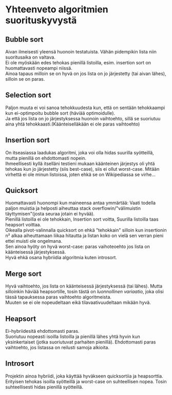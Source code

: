  
# Yhteenveto algoritmien suorituskyvystä

## Bubble sort
Aivan ilmeisesti yleensä huonoin testatuista. Vähän pidempikin lista niin suoritusaika on valtava.  
Ei ole myöskään edes tehokas pienillä listoilla, esim. insertion sort on huomattavasti nopeampi niissä.  
Ainoa tapaus milloin se on hyvä on jos lista on jo järjestetty (tai aivan lähes), silloin se on paras.

## Selection sort
Paljon muuta ei voi sanoa tehokkuudesta kun, että on sentään tehokkaampi kun ei-optimpoitu bubble sort (häviää optimoidulle).  
Ja että jos lista on jo järjestyksessa huonoin vaihtoehto, sillä se suoriutuu aina yhtä tehokkaasti.(Käänteiselläkään ei ole paras vaihtoehto)  

## Insertion sort
On itseasiassa laadukas algoritmi, joka voi olla hidas suurilla syötteillä, mutta pienillä on ehdottomasti nopein.  
Ihmeellisesti kyllä itselläni testieni mukaan käänteinen järjestys oli yhtä tehokas kun jo järjestetty (siis best-case), siis ei ollut worst-case. Mitään virhettä ei ole minun listoissa, joten ehkä se on Wikipediassa se virhe...

## Quicksort
Huomattavasti huonompi kun maineensa antaa ymmärtää: Vaati todella paljon muistia ja helposti aiheuttaa stack overflowin/"välimuistin täyttymisen"(josta seuraa jotain ei hyvää).  
Pienillä listoilla ei ole tehokkain, Insertion sort voitta, Suurilla listoilla taas heapsort voittaa.  
Oikealla pivot-valinnalla quicksort on ehkä "tehokkain" silloin kun insertionin n² alkaa aiheuttamaan liikaa hitautta ja listan koko on vielä sen verran pieni ettei muisti ole ongelmana.  
Sen ainoa hyöty on hyvä worst-case: paras vaihoteoehto jos lista on käänteisessä järjestyksessä.  
Hyvä ehkä osana hybriidia algoritmia kuten introsort.

## Merge sort
Hyvä vaihtoehto, jos lista on käänteisessä järjestyksessä (tai lähes). Mutta silloinkin häviää heapsortille, tosin tästä on *luonnollinen variaatio*, joka olisi tässä tapauksessa paras vaihtoehto algoritmeista.  
Muuten se ei ole nopeudeltaan eikä tilavaativuudeltaan mikään hyvä.

## Heapsort
Ei-hybriidesitä ehdottomasti paras.  
Suoriutuu nopeasti isoilla listoilla ja pienillä lähes yhtä hyvin kun yksinkertaiset (jotka suoriutuvat parhaiten pienillä).
Ehdottomasti paras vaihtoehto, jos listassa on reilusti samoja alkioita.

## Introsort
Projektin ainoa hybriidi, joka käyttää hyväkseen quicksortiia ja heapsorttia.  
Erityisen tehokas isoilla syötteillä ja worst-case on suhteellisen nopea. Tosin suhteellisesti hidas pienillä syötteillä.  